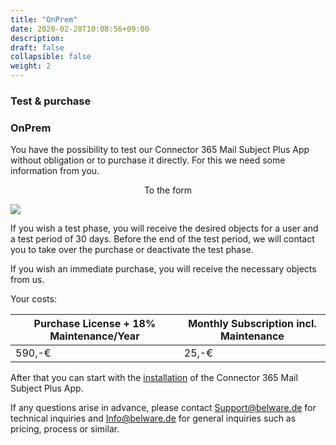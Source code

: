 ```yaml
---
title: "OnPrem"
date: 2020-02-28T10:08:56+09:00
description: 
draft: false
collapsible: false
weight: 2
---
```

### Test & purchase

### OnPrem
You have the possibility to test our Connector 365 Mail Subject Plus App without obligation or to purchase it directly. For this we need some information from you.

<p style="text-align: center;">
To the form
</p>

[<img src="/images/apps/Forms_plus.png">](https://forms.office.com/r/CLMXAzVwhi)

If you wish a test phase, you will receive the desired objects for a user and a test period of 30 days. Before the end of the test period, we will contact you to take over the purchase or deactivate the test phase.

If you wish an immediate purchase, you will receive the necessary objects from us.

Your costs:

| Purchase License + 18% Maintenance/Year | Monthly Subscription incl. Maintenance           |
|-----------------------------------------|--------------------------------------------------|
|590,-€                                   |25,-€                                             |

After that you can start with the [installation](/en-us/apps/mailsubject/first-steps/installation/) of the Connector 365 Mail Subject Plus App.

If any questions arise in advance, please contact Support@belware.de for technical inquiries and Info@belware.de for general inquiries such as pricing, process or similar.